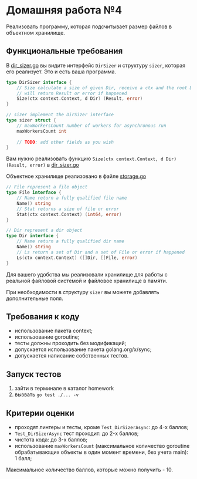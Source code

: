 # Домашняя работа №4

Реализовать программу, которая подсчитывает размер файлов в объектном хранилище.

## Функциональные требования

В [dir_sizer.go](storage%2Fdir_sizer.go) вы видите интерфейс `DirSizer` и структуру `sizer`, которая его реализует. Это и есть ваша программа. 

```go
type DirSizer interface {
    // Size calculate a size of given Dir, receive a ctx and the root Dir instance
    // will return Result or error if happened
    Size(ctx context.Context, d Dir) (Result, error)
}

// sizer implement the DirSizer interface
type sizer struct {
    // maxWorkersCount number of workers for asynchronous run
    maxWorkersCount int
    
    // TODO: add other fields as you wish
}

```

Вам нужно реализовать функцию `Size(ctx context.Context, d Dir) (Result, error)` в [dir_sizer.go](storage%2Fdir_sizer.go)

Объектное хранилище реализовано в файле [storage.go](storage%2Fstorage.go) 

```go
// File represent a file object
type File interface {
	// Name return a fully qualified file name
	Name() string
	// Stat returns a size of file or error
	Stat(ctx context.Context) (int64, error)
}

// Dir represent a dir object
type Dir interface {
	// Name return a fully qualified dir name
	Name() string
	// Ls return a set of Dir and a set of File or error if happened
	Ls(ctx context.Context) ([]Dir, []File, error)
}
```

Для вашего удобства мы реализовали хранилище для работы с реальной файловой системой и файловое хранилище в памяти.

При необходимости в структуру `sizer` вы можете добавлять дополнительные поля.


## Требования к коду

* использование пакета context;
* использование goroutine;
* тесты должны проходить без модификаций;
* допускается использование пакета golang.org/x/sync;
* допускается написание собственных тестов.


## Запуск тестов

1. зайти в терминале в каталог homework
2. вызвать ```go test ./... -v```


## Критерии оценки

* проходят линтеры и тесты, кроме `Test_DirSizerAsync`: до 4-x баллов;
* `Test_DirSizerAsync` тест проходит: до 2-x баллов;
* чистота кода: до 3-x баллов;
* использование `maxWorkersCount` (максимальное количество goroutine обрабатывающих объекты в один момент времени, без учета main): 1 балл;

Максимальное количество баллов, которые можно получить - 10.
